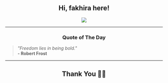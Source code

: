 <h2 align="center"> Hi, fakhira here!</h2>

<p align="center">
<a href="https://github.com/fakhiralkda" alt="github streak"><img src="https://dvst-streak.herokuapp.com/?user=fakhiralkda&theme=tokyonight&fire=DD472C"></a>
</p>

<hr>
<h3 align="center">Quote of The Day</h3>
<p align="center">
<blockquote>
<i>"Freedom lies in being bold."</i>
<br>
<b>- Robert Frost</b>
</blockquote>
</p>


<hr>
<h2 align="center">Thank You 🙏🏼</h2>
